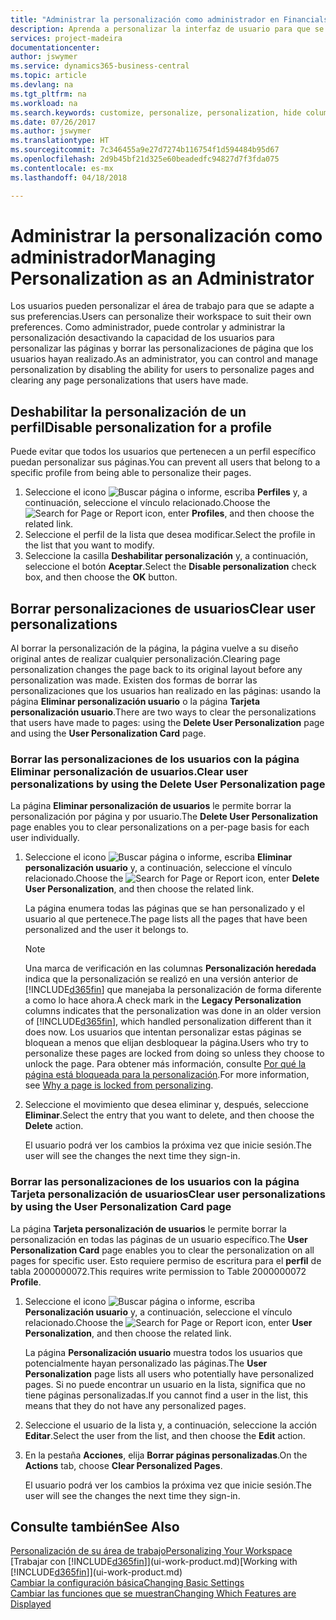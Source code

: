 ```yaml
---
title: "Administrar la personalización como administrador en Financials | Documentos de Microsoft"
description: Aprenda a personalizar la interfaz de usuario para que se adapte a su forma de trabajar.
services: project-madeira
documentationcenter: 
author: jswymer
ms.service: dynamics365-business-central
ms.topic: article
ms.devlang: na
ms.tgt_pltfrm: na
ms.workload: na
ms.search.keywords: customize, personalize, personalization, hide columns, remove fields, move fields
ms.date: 07/26/2017
ms.author: jswymer
ms.translationtype: HT
ms.sourcegitcommit: 7c346455a9e27d7274b116754f1d594484b95d67
ms.openlocfilehash: 2d9b45bf21d325e60beadedfc94827d7f3fda075
ms.contentlocale: es-mx
ms.lasthandoff: 04/18/2018

---
```

# <a name="managing-personalization-as-an-administrator"></a><span data-ttu-id="7f6f7-103">Administrar la personalización como administrador</span><span class="sxs-lookup"><span data-stu-id="7f6f7-103">Managing Personalization as an Administrator</span></span>
<!--NAV in the Web client-->
<span data-ttu-id="7f6f7-104">Los usuarios pueden personalizar el área de trabajo para que se adapte a sus preferencias.</span><span class="sxs-lookup"><span data-stu-id="7f6f7-104">Users can personalize their workspace to suit their own preferences.</span></span> <span data-ttu-id="7f6f7-105">Como administrador, puede controlar y administrar la personalización desactivando la capacidad de los usuarios para personalizar las páginas y borrar las personalizaciones de página que los usuarios hayan realizado.</span><span class="sxs-lookup"><span data-stu-id="7f6f7-105">As an administrator, you can control and manage personalization by disabling the ability for users to personalize pages and clearing any page personalizations that users have made.</span></span>

## <a name="disable-personalization-for-a-profile"></a><span data-ttu-id="7f6f7-106">Deshabilitar la personalización de un perfil</span><span class="sxs-lookup"><span data-stu-id="7f6f7-106">Disable personalization for a profile</span></span>
<span data-ttu-id="7f6f7-107">Puede evitar que todos los usuarios que pertenecen a un perfil específico puedan personalizar sus páginas.</span><span class="sxs-lookup"><span data-stu-id="7f6f7-107">You can prevent all users that belong to a specific profile from being able to personalize their pages.</span></span>
1.  <span data-ttu-id="7f6f7-108">Seleccione el icono ![Buscar página o informe](media/ui-search/search_small.png "icono Buscar página o informe"), escriba **Perfiles** y, a continuación, seleccione el vínculo relacionado.</span><span class="sxs-lookup"><span data-stu-id="7f6f7-108">Choose the ![Search for Page or Report](media/ui-search/search_small.png "Search for Page or Report icon") icon, enter **Profiles**, and then choose the related link.</span></span>
2.  <span data-ttu-id="7f6f7-109">Seleccione el perfil de la lista que desea modificar.</span><span class="sxs-lookup"><span data-stu-id="7f6f7-109">Select the profile in the list that you want to modify.</span></span>
3. <span data-ttu-id="7f6f7-110">Seleccione la casilla **Deshabilitar personalización** y, a continuación, seleccione el botón **Aceptar**.</span><span class="sxs-lookup"><span data-stu-id="7f6f7-110">Select the **Disable personalization** check box, and then choose the **OK** button.</span></span>

## <a name="clear-user-personalizations"></a><span data-ttu-id="7f6f7-111">Borrar personalizaciones de usuarios</span><span class="sxs-lookup"><span data-stu-id="7f6f7-111">Clear user personalizations</span></span>

<span data-ttu-id="7f6f7-112">Al borrar la personalización de la página, la página vuelve a su diseño original antes de realizar cualquier personalización.</span><span class="sxs-lookup"><span data-stu-id="7f6f7-112">Clearing page personalization changes the page back to its original layout before any personalization was made.</span></span> <span data-ttu-id="7f6f7-113">Existen dos formas de borrar las personalizaciones que los usuarios han realizado en las páginas: usando la página **Eliminar personalización usuario** o la página **Tarjeta personalización usuario**.</span><span class="sxs-lookup"><span data-stu-id="7f6f7-113">There are two ways to clear the personalizations that users have made to pages: using the **Delete User Personalization** page and using the **User Personalization Card** page.</span></span>

### <a name="clear-user-personalizations-by-using-the-delete-user-personalization-page"></a><span data-ttu-id="7f6f7-114">Borrar las personalizaciones de los usuarios con la página Eliminar personalización de usuarios.</span><span class="sxs-lookup"><span data-stu-id="7f6f7-114">Clear user personalizations by using the Delete User Personalization page</span></span>

<span data-ttu-id="7f6f7-115">La página **Eliminar personalización de usuarios** le permite borrar la personalización por página y por usuario.</span><span class="sxs-lookup"><span data-stu-id="7f6f7-115">The **Delete User Personalization** page enables you to clear personalizations on a per-page basis for each user individually.</span></span>

1.  <span data-ttu-id="7f6f7-116">Seleccione el icono ![Buscar página o informe](media/ui-search/search_small.png "icono Buscar página o informe"), escriba **Eliminar personalización usuario** y, a continuación, seleccione el vínculo relacionado.</span><span class="sxs-lookup"><span data-stu-id="7f6f7-116">Choose the ![Search for Page or Report](media/ui-search/search_small.png "Search for Page or Report icon") icon, enter **Delete User Personalization**, and then choose the related link.</span></span>

    <span data-ttu-id="7f6f7-117">La página enumera todas las páginas que se han personalizado y el usuario al que pertenece.</span><span class="sxs-lookup"><span data-stu-id="7f6f7-117">The page lists all the pages that have been personalized and the user it belongs to.</span></span>

    >[!NOTE]
    > <span data-ttu-id="7f6f7-118">Una marca de verificación en las columnas **Personalización heredada** indica que la personalización se realizó en una versión anterior de [!INCLUDE[d365fin](includes/d365fin_md.md)] que manejaba la personalización de forma diferente a como lo hace ahora.</span><span class="sxs-lookup"><span data-stu-id="7f6f7-118">A check mark in the **Legacy Personalization** columns indicates that the personalization was done in an older version of [!INCLUDE[d365fin](includes/d365fin_md.md)], which handled personalization different than it does now.</span></span> <span data-ttu-id="7f6f7-119">Los usuarios que intentan personalizar estas páginas se bloquean a menos que elijan desbloquear la página.</span><span class="sxs-lookup"><span data-stu-id="7f6f7-119">Users who try to personalize these pages are locked from doing so unless they choose to unlock the page.</span></span> <span data-ttu-id="7f6f7-120">Para obtener más información, consulte [Por qué la página está bloqueada para la personalización](ui-personalization-locked.md).</span><span class="sxs-lookup"><span data-stu-id="7f6f7-120">For more information, see [Why a page is locked from personalizing](ui-personalization-locked.md).</span></span>

2. <span data-ttu-id="7f6f7-121">Seleccione el movimiento que desea eliminar y, después, seleccione **Eliminar**.</span><span class="sxs-lookup"><span data-stu-id="7f6f7-121">Select the entry that you want to delete, and then choose the **Delete** action.</span></span>

    <span data-ttu-id="7f6f7-122">El usuario podrá ver los cambios la próxima vez que inicie sesión.</span><span class="sxs-lookup"><span data-stu-id="7f6f7-122">The user will see the changes the next time they sign-in.</span></span>

### <a name="clear-user-personalizations-by-using-the-user-personalization-card-page"></a><span data-ttu-id="7f6f7-123">Borrar las personalizaciones de los usuarios con la página Tarjeta personalización de usuarios</span><span class="sxs-lookup"><span data-stu-id="7f6f7-123">Clear user personalizations by using the User Personalization Card page</span></span>

<span data-ttu-id="7f6f7-124">La página **Tarjeta personalización de usuarios** le permite borrar la personalización en todas las páginas de un usuario específico.</span><span class="sxs-lookup"><span data-stu-id="7f6f7-124">The **User Personalization Card** page enables you to clear the personalization on all pages for specific user.</span></span> <span data-ttu-id="7f6f7-125">Esto requiere permiso de escritura para el **perfil** de tabla 2000000072.</span><span class="sxs-lookup"><span data-stu-id="7f6f7-125">This requires write permission to Table 2000000072 **Profile**.</span></span>

1.  <span data-ttu-id="7f6f7-126">Seleccione el icono ![Buscar página o informe](media/ui-search/search_small.png "icono Buscar página o informe"), escriba **Personalización usuario** y, a continuación, seleccione el vínculo relacionado.</span><span class="sxs-lookup"><span data-stu-id="7f6f7-126">Choose the ![Search for Page or Report](media/ui-search/search_small.png "Search for Page or Report icon") icon, enter **User Personalization**, and then choose the related link.</span></span>

    <span data-ttu-id="7f6f7-127">La página **Personalización usuario** muestra todos los usuarios que potencialmente hayan personalizado las páginas.</span><span class="sxs-lookup"><span data-stu-id="7f6f7-127">The **User Personalization** page lists all users who potentially have personalized pages.</span></span> <span data-ttu-id="7f6f7-128">Si no puede encontrar un usuario en la lista, significa que no tiene páginas personalizadas.</span><span class="sxs-lookup"><span data-stu-id="7f6f7-128">If you cannot find a user in the list, this means that they do not have any personalized pages.</span></span>

2. <span data-ttu-id="7f6f7-129">Seleccione el usuario de la lista y, a continuación, seleccione la acción **Editar**.</span><span class="sxs-lookup"><span data-stu-id="7f6f7-129">Select the user from the list, and then choose the **Edit** action.</span></span>

3.  <span data-ttu-id="7f6f7-130">En la pestaña **Acciones**, elija **Borrar páginas personalizadas**.</span><span class="sxs-lookup"><span data-stu-id="7f6f7-130">On the **Actions** tab, choose **Clear Personalized Pages**.</span></span>

    <span data-ttu-id="7f6f7-131">El usuario podrá ver los cambios la próxima vez que inicie sesión.</span><span class="sxs-lookup"><span data-stu-id="7f6f7-131">The user will see the changes the next time they sign-in.</span></span>

## <a name="see-also"></a><span data-ttu-id="7f6f7-132">Consulte también</span><span class="sxs-lookup"><span data-stu-id="7f6f7-132">See Also</span></span>
[<span data-ttu-id="7f6f7-133">Personalización de su área de trabajo</span><span class="sxs-lookup"><span data-stu-id="7f6f7-133">Personalizing Your Workspace</span></span>](ui-personalization-user.md)  
<span data-ttu-id="7f6f7-134">[Trabajar con [!INCLUDE[d365fin](includes/d365fin_md.md)]](ui-work-product.md)</span><span class="sxs-lookup"><span data-stu-id="7f6f7-134">[Working with [!INCLUDE[d365fin](includes/d365fin_md.md)]](ui-work-product.md)</span></span>  
[<span data-ttu-id="7f6f7-135">Cambiar la configuración básica</span><span class="sxs-lookup"><span data-stu-id="7f6f7-135">Changing Basic Settings</span></span>](ui-change-basic-settings.md)  
[<span data-ttu-id="7f6f7-136">Cambiar las funciones que se muestran</span><span class="sxs-lookup"><span data-stu-id="7f6f7-136">Changing Which Features are Displayed</span></span>](ui-experiences.md)  


